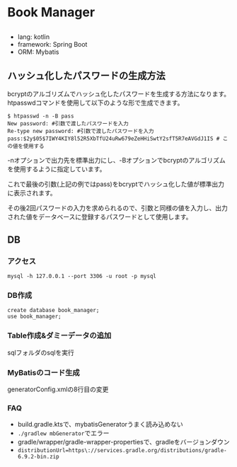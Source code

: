 # Book Manager

## 

- lang: kotlin
- framework: Spring Boot
- ORM: Mybatis

## ハッシュ化したパスワードの生成方法

bcryptのアルゴリズムでハッシュ化したパスワードを生成する方法になります。
htpasswdコマンドを使用して以下のような形で生成できます。

```
$ htpasswd -n -B pass
New password: #引数で渡したパスワードを入力
Re-type new password: #引数で渡したパスワードを入力
pass:$2y$05$7IWY4KIY8l52R5XbTfU24uRw679eZeHHiSwtY2sfT5R7eAVGdJ1IS # この値を使用する
```
-nオプションで出力先を標準出力にし、-Bオプションでbcryptのアルゴリズムを使用するように指定しています。

これで最後の引数(上記の例ではpass)をbcryptでハッシュ化した値が標準出力に表示されます。

その後2回パスワードの入力を求められるので、引数と同様の値を入力し、出力された値をデータベースに登録するパスワードとして使用します。

## DB

### アクセス

```mysql -h 127.0.0.1 --port 3306 -u root -p mysql```

### DB作成

```
create database book_manager;
use book_manager;
```

### Table作成&ダミーデータの追加

sqlフォルダのsqlを実行

### MyBatisのコード生成

generatorConfig.xmlの8行目の変更

### FAQ

- build.gradle.ktsで、mybatisGeneratorうまく読み込めない
- `./gradlew mbGenerator`でエラー
- gradle/wrapper/gradle-wrapper-propertiesで、gradleをバージョンダウン
- `distributionUrl=https\://services.gradle.org/distributions/gradle-6.9.2-bin.zip`